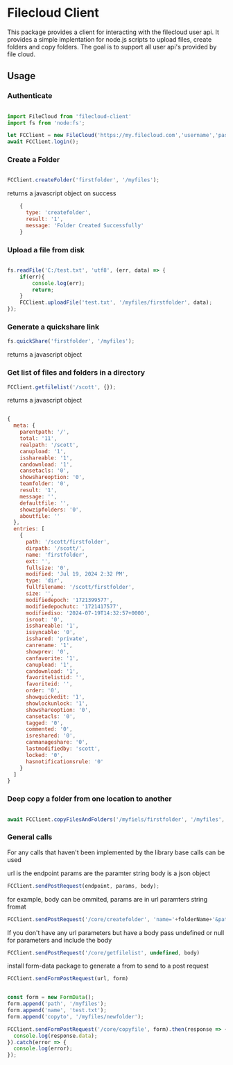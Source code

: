 # Filecloud Client 

This package provides a client for interacting with the filecloud user api. It provides a simple implentation for node.js scripts to upload files, create folders and copy folders. The goal is to support all user api's provided by file cloud. 

## Usage 


### Authenticate

```javascript 

import FileCloud from 'filecloud-client'
import fs from 'node:fs';

let FCClient = new FileCloud('https://my.filecloud.com','username','password');
await FCClient.login(); 

```

### Create a Folder

```javascript

FCClient.createFolder('firstfolder', '/myfiles');

```

returns a javascript object on success

```javascript
    {
      type: 'createfolder',
      result: '1',
      message: 'Folder Created Successfully'
    }
```


### Upload a file from disk 

```javascript

fs.readFile('C:/test.txt', 'utf8', (err, data) => {
    if(err){
        console.log(err);
        return;
    }
    FCClient.uploadFile('test.txt', '/myfiles/firstfolder', data);
});

```


### Generate a quickshare link

```javascript
fs.quickShare('firstfolder', '/myfiles');
```

returns a javascript object


### Get list of files and folders in a directory 

```javascript
FCClient.getfilelist('/scott', {});
```

returns a javascript object

```javascript

{
  meta: {
    parentpath: '/',
    total: '11',
    realpath: '/scott',
    canupload: '1',
    isshareable: '1',
    candownload: '1',
    cansetacls: '0',
    showshareoption: '0',
    teamfolder: '0',
    result: '1',
    message: '',
    defaultfile: '',
    showzipfolders: '0',
    aboutfile: ''
  },
  entries: [
    {
      path: '/scott/firstfolder',
      dirpath: '/scott/',
      name: 'firstfolder',
      ext: '',
      fullsize: '0',
      modified: 'Jul 19, 2024 2:32 PM',
      type: 'dir',
      fullfilename: '/scott/firstfolder',
      size: '',
      modifiedepoch: '1721399577',
      modifiedepochutc: '1721417577',
      modifiediso: '2024-07-19T14:32:57+0000',
      isroot: '0',
      isshareable: '1',
      issyncable: '0',
      isshared: 'private',
      canrename: '1',
      showprev: '0',
      canfavorite: '1',
      canupload: '1',
      candownload: '1',
      favoritelistid: '',
      favoriteid: '',
      order: '0',
      showquickedit: '1',
      showlockunlock: '1',
      showshareoption: '0',
      cansetacls: '0',
      tagged: '0',
      commented: '0',
      isreshared: '0',
      canmanageshare: '0',
      lastmodifiedby: 'scott',
      locked: '0',
      hasnotificationsrule: '0'
    }
  ]
}

``` 


### Deep copy a folder from one location to another 


```javascript

await FCClient.copyFilesAndFolders('/myfiels/firstfolder', '/myfiles', 'copiedfolder');


```


### General calls 

For any calls that haven't been implemented by the library base calls can be used

url is the endpoint
params are the paramter string 
body is a json object 

```javascript
FCClient.sendPostRequest(endpoint, params, body); 
```

for example, body can be ommited, params are in url paramters string fromat

```javascript
FCClient.sendPostRequest('/core/createfolder', 'name='+folderName+'&path='+path)
```

If you don't have any url parameters but have a body pass undefined or null for parameters and include the body

```javascript
FCClient.sendPostRequest('/core/getfilelist', undefined, body)
```


install form-data package to generate a from to send to a post request 


```javascript
FCClient.sendFormPostRequest(url, form)
```

```javascript

const form = new FormData();
form.append('path', '/myfiles'); 
form.append('name', 'test.txt');
form.append('copyto', '/myfiles/newfolder');

FCClient.sendFormPostRequest('/core/copyfile', form).then(response => {
  console.log(response.data);
}).catch(error => {
  console.log(error);
});
          
```
